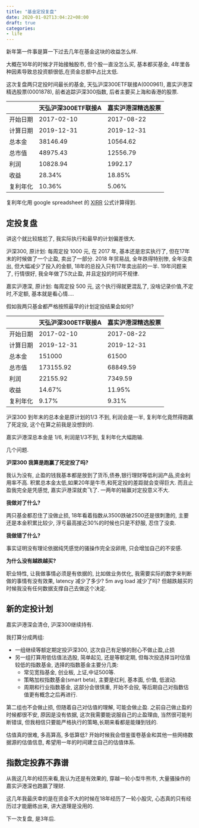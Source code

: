 ```yaml
---
title: "基金定投复盘"
date: 2020-01-02T13:04:22+08:00
draft: true
categories:
- life
---
```


新年第一件事是算一下过去几年在基金这块的收益怎么样.

大概在16年的时候才开始接触股市, 但个股一直没怎么买, 基本都买基金, 4年里各种因素导致总投资额很低,在资金总额中占比太低.

这次复盘两只定投时间最长的基金, 天弘沪深300ETF联接A(000961), 嘉实沪港深精选股票(0001878), 前者追踪沪深300指数, 后者主要买上海和香港的股票.

|          | 天弘沪深300ETF联接A | 嘉实沪港深精选股票 |
|----------|---------------------|--------------------|
| 开始日期 | 2017-02-10          | 2017-08-22         |
| 计算日期 | 2019-12-31          | 2019-12-31         |
| 总本金   | 38146.49            | 10564.62           |
| 总市值   | 48975.43            | 12556.79           |
| 利润   |  10828.94             | 1992.17            |
| 收益     | 28.34%              | 18.85%             |
| 复利年化 | 10.36%              | 5.06%              |

复利年化用 google spreadsheet 的 [XIRR](https://support.google.com/docs/answer/3093266) 公式计算得到.

## 定投复盘

讲这个就比较尴尬了, 我实际执行和最早的计划偏差很大.

沪深300, 原计划: 每周定投 1000 元, 在 2017 年, 基本还是忠实执行了, 但在17年末的时候做了一个止盈, 卖出了一部分.
2018 年贸易战, 全年跌得特别惨, 全年没卖出, 但大幅减少了投入的金额, 18年的总投入只有17年卖出前的一半. 19年问题来了,
行情很好, 我全年做了5次止盈, 并且定投的时间不规律.

嘉实沪港深, 原计划: 每周定投 500 元, 这个执行得就更混乱了, 没啥记录价值,不定时,不定额, 基本就是看心情....

假如我两只基金都严格按照最早的计划定投结果会如何?

|          	| 天弘沪深300ETF联接A 	| 嘉实沪港深精选股票 	|
|----------	|---------------------	|--------------------	|
| 开始日期 	| 2017-02-10          	| 2017-08-22         	|
| 计算日期 	| 2019-12-31          	| 2019-12-31         	|
| 总本金   	| 151000              	| 61500              	|
| 总市值   	| 173155.92           	| 68849.59           	|
| 利润      | 22155.92              | 7349.59               |
| 收益     	| 14.67%              	| 11.95%             	|
| 复利年化 	| 9.17%               	| 9.31%              	|


沪深300 到年末的总本金是原计划的1/3 不到, 利润会是一半, 复利年化竟然得跑赢了死定投, 这个在算之前我是没想到的.

嘉实沪港深总本金是 1/6, 利润是1/3不到, 复利年化大幅跑输.

几个问题.

**沪深300 我算是跑赢了死定投了吗?**

我认为没有, 止盈的钱我基本都是放到了货币,债券,银行理财等低利润产品,资金利用率不高. 积累总本金太低,如果20年是牛市,和死定投的差距就会变得巨大.
而且止盈我完全是凭感觉, 嘉实沪港深就卖飞了. 一两年的输赢对定投意义不大.

**我做对了什么?**

两只基金都忍住了没做止损, 18年看着指数从3500跌破2500还是很刺激的, 主要还是本金积累比较少, 浮亏最高接近30%的时候也只是不舒服, 忍住了没卖.

**我做错了什么?**

事实证明没有理论依据纯凭感觉的骚操作完全没卵用, 只会增加自己的不安感.

**为什么没有越跌越买?**

职业特性, 让我做事情必须是有依据的, 比如做业务优化, 我需要实际的数字来判断做的事情有没有效果, latency 减少了多少? 5m avg load 减少了吗?
但越跌越买的时候我没有任何数据支撑自己去做这个决定.

## 新的定投计划

嘉实沪港深会清仓, 沪深300继续持有.

我打算分成两组:
- 一组继续等额定期定投沪深300, 这次自己有足够的耐心不做止盈,止损
- 另一组打算用低估值法选股, 简单起见, 还是等额定期, 但每次投选择当时估值较低的指数基金, 选择的指数基金主要分几类:
    - 常见宽指基金, 创业板, 上证,中证500等.
    - 策略加权指数基金(smart beta), 主要是红利, 基本面, 价值, 低波动.
    - 周期和行业指数基金, 这部分会很慎重, 开始不会投, 等后期自己对指数估值更有概念之后再进行.

第二组也不会做止损, 但随着自己对估值的理解, 可能会做止盈. 之前自己做止盈的时候都很不安, 原因是没有依据, 这次我需要能说服自己的止盈理由, 当然很可能判断错误,
但我相信只要能严格执行的策略,长期来看都是能赚到钱的.

估值真的很难, 多高算高, 多低算低? 开始时候我会借鉴蛋卷基金和其他一些网络数据源的估值信息, 希望用一年的时间建立自己的估值体系.

## 指数定投靠不靠谱

从我这几年的经历来看,我认为还是有效果的, 穿越一轮小型牛熊市, 大量骚操作的嘉实沪港深也跑赢了理财.

这几年我最庆幸的是在资金不大的时候在18年经历了一轮小股灾, 心态真的只有经历过才能磨练出来, 讲大道理是没用的.

下一次复盘, 是3年后.
